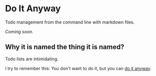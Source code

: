 # Do It Anyway

Todo management from the command line with markdown files.

_Coming soon._

## Why it is named the thing it is named?

Todo lists are intimidating.

I try to remember this: You don't want to do it, but you can [do it anyway](https://www.youtube.com/watch?v=mEyrfFwf3rI).
